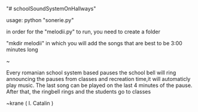 "# schoolSoundSystemOnHallways" 

usage: python "sonerie.py"

in order for the "melodii.py" to run, you need to create a folder

"mkdir melodii" in which you will add the songs that are best to be 3:00 minutes long

~ 

Every romanian school system based pauses 
the school bell will ring announcing the pauses
from classes and recreation time,it will automaticly play music.
The last song can be played on the last 4 minutes of the pause.
After that, the ringbell rings and the students go to classes

~krane ( I. Catalin )
